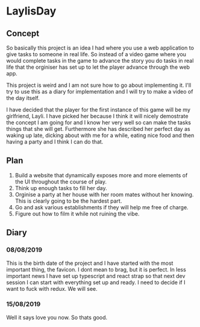 # LaylisDay

## Concept
So basically this project is an idea I had where you use a web application to give tasks to someone in real life. So instead of a video game where you would complete tasks in the game to advance the story you do tasks in real life that the orginiser has set up to let the player advance through the web app.

This project is weird and I am not sure how to go about implementing it. I'll try to use this as a diary for implementation and I will try to make a video of the day itself.

I have decided that the player for the first instance of this game will be my girlfriend, Layli. I have picked her because I think it will nicely demostrate the concept I am going for and I know her very well so can make the tasks things that she will get. Furthermore she has described her perfect day as waking up late, dicking about with me for a while, eating nice food and then having a party and I think I can do that.

## Plan
1. Build a website that dynamically exposes more and more elements of the UI throughout the course of play.
2. Think up enough tasks to fill her day.
3. Orginise a party at her house with her room mates without her knowing. This is clearly going to be the hardest part.
4. Go and ask various establishments if they will help me free of charge.
5. Figure out how to film it while not ruining the vibe.


## Diary

### 08/08/2019
This is the birth date of the project and I have started with the most important thing, the favicon. I dont mean to brag, but it is perfect. In less important news I have set up typescript and react strap so that next dev session I can start with everything set up and ready. I need to decide if I want to fuck with redux. We will see.

### 15/08/2019
Well it says love you now. So thats good.
